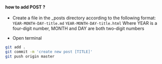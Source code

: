 #### how to add POST ?
- Create a file in the _posts directory according to the following format:
`YEAR-MONTH-DAY-title.md`
`YEAR-MONTH-DAY-title.html`
Where YEAR is a four-digit number, MONTH and DAY are both two-digit numbers

- Open terminal 
```sh
git add .
git commit -m 'create new post [TITLE]'
git push origin master
```
